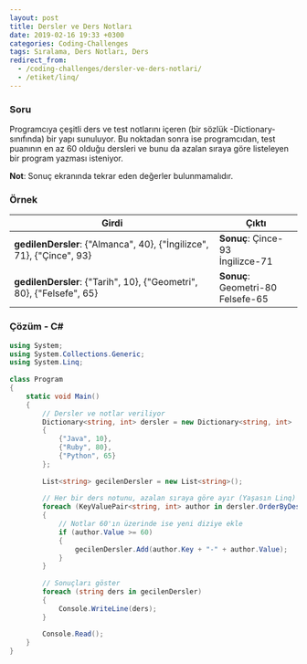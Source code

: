 ```yaml
---
layout: post
title: Dersler ve Ders Notları
date: 2019-02-16 19:33 +0300
categories: Coding-Challenges
tags: Sıralama, Ders Notları, Ders
redirect_from:
  - /coding-challenges/dersler-ve-ders-notlari/
  - /etiket/linq/
---
```

### Soru
Programcıya çeşitli ders ve test notlarını içeren (bir sözlük -Dictionary- sınıfında) bir yapı sunuluyor. Bu noktadan sonra ise programcıdan, test puanının en az 60 olduğu dersleri ve bunu da azalan sıraya göre listeleyen bir program yazması isteniyor.

**Not**: Sonuç ekranında tekrar eden değerler bulunmamalıdır.

### Örnek

| Girdi                                                                 | Çıktı                                |
|-----------------------------------------------------------------------|--------------------------------------|
| **gedilenDersler**: {"Almanca", 40}, {"İngilizce", 71}, {"Çince", 93} | **Sonuç**: Çince-93<br>İngilizce-71  |
| **gedilenDersler**: {"Tarih", 10}, {"Geometri", 80}, {"Felsefe", 65}  | **Sonuç**: Geometri-80<br>Felsefe-65 |

### Çözüm - C#
```csharp
using System;
using System.Collections.Generic;
using System.Linq;
 
class Program
{
    static void Main()
    {
        // Dersler ve notlar veriliyor
        Dictionary<string, int> dersler = new Dictionary<string, int>
        {
            {"Java", 10},
            {"Ruby", 80},
            {"Python", 65}
        };
 
        List<string> gecilenDersler = new List<string>();
 
        // Her bir ders notunu, azalan sıraya göre ayır (Yaşasın Linq)
        foreach (KeyValuePair<string, int> author in dersler.OrderByDescending(deger => deger.Value))
        {
            // Notlar 60'ın üzerinde ise yeni diziye ekle
            if (author.Value >= 60)
            {
                gecilenDersler.Add(author.Key + "-" + author.Value);
            }
        }
 
        // Sonuçları göster
        foreach (string ders in gecilenDersler)
        {
            Console.WriteLine(ders);
        }
 
        Console.Read();
    }
}
```